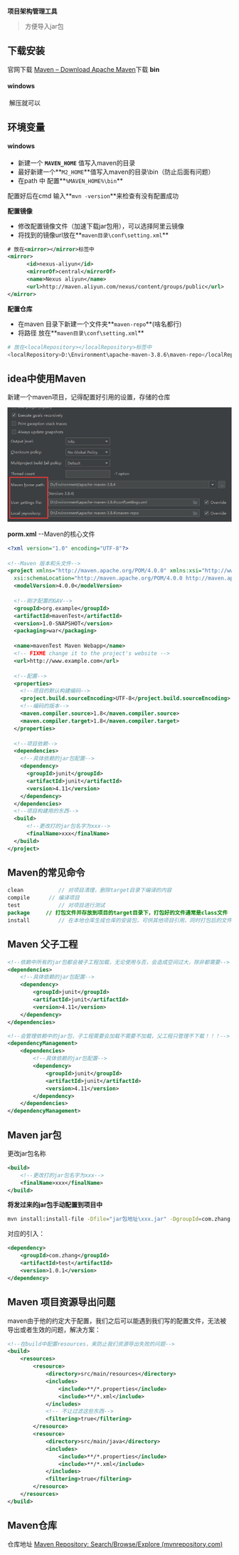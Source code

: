 **项目架构管理工具**

> 方便导入jar包

## 下载安装

官网下载 [Maven – Download Apache Maven](https://maven.apache.org/download.cgi)下载 **bin** 

#### windows

​	解压就可以

## 环境变量

#### windows

- 新建一个 **`MAVEN_HOME`** 值写入maven的目录
- 最好新建一个**`M2_HOME`**值写入maven的目录\bin（防止后面有问题）
- 在path 中 配置**`%MAVEN_HOME%\bin`**

配置好后在cmd 输入**`mvn -version`**来检查有没有配置成功

**配置镜像**

- 修改配置镜像文件（加速下载jar包用），可以选择阿里云镜像
- 将找到的镜像url放在**`maven目录\conf\setting.xml`**

~~~xml
# 放在<mirror></mirror>标签中
<mirror>
      <id>nexus-aliyun</id>
      <mirrorOf>central</mirrorOf>
      <name>Nexus aliyun</name>
      <url>http://maven.aliyun.com/nexus/content/groups/public</url>
</mirror>
~~~

**配置仓库**

- 在maven 目录下新建一个文件夹**`maven-repo`**(啥名都行)
- 将路径 放在**`maven目录\conf\setting.xml`**

~~~bash
# 放在<localRepository></localRepository>标签中
<localRepository>D:\Environment\apache-maven-3.8.6\maven-repo</localRepository>
~~~

## idea中使用Maven

新建一个maven项目，记得配置好引用的设置，存储的仓库

![](./images/maven01.png)

**porm.xml**   --Maven的核心文件

~~~xml
<?xml version="1.0" encoding="UTF-8"?>

<!--Maven 版本和头文件-->
<project xmlns="http://maven.apache.org/POM/4.0.0" xmlns:xsi="http://www.w3.org/2001/XMLSchema-instance"
  xsi:schemaLocation="http://maven.apache.org/POM/4.0.0 http://maven.apache.org/xsd/maven-4.0.0.xsd">
  <modelVersion>4.0.0</modelVersion>

  <!--刚才配置的GAV-->
  <groupId>org.example</groupId>
  <artifactId>mavenTest</artifactId>
  <version>1.0-SNAPSHOT</version>
  <packaging>war</packaging>

  <name>mavenTest Maven Webapp</name>
  <!-- FIXME change it to the project's website -->
  <url>http://www.example.com</url>

  <!--配置-->
  <properties>
    <!--项目的默认构建编码-->
    <project.build.sourceEncoding>UTF-8</project.build.sourceEncoding>
    <!--编码的版本-->
    <maven.compiler.source>1.8</maven.compiler.source>
    <maven.compiler.target>1.8</maven.compiler.target>
  </properties>

  <!--项目依赖-->
  <dependencies>
    <!--具体依赖的jar包配置-->
    <dependency>
      <groupId>junit</groupId>
      <artifactId>junit</artifactId>
      <version>4.11</version>
    </dependency>
  </dependencies>
  <!--项目构建用的东西-->
  <build>
      <!--更改打的jar包名字为xxx-->
      <finalName>xxx</finalName>
  </build>
</project>
~~~

## Maven的常见命令

~~~java
clean			// 对项目清理，删除target目录下编译的内容
compile	     // 编译项目
test			// 对项目进行测试
package		// 打包文件并存放到项目的target目录下，打包好的文件通常是class文件
install			// 在本地仓库生成仓库的安装包，可供其他项目引用，同时打包后的文件放在项目的target目录下
~~~

## Maven 父子工程

~~~xml
<!--依赖中所有的jar包都会被子工程加载，无论使用与否，会造成空间过大，除非都需要-->
<dependencies>
    <!--具体依赖的jar包配置-->
    <dependency>
        <groupId>junit</groupId>
        <artifactId>junit</artifactId>
        <version>4.11</version>
    </dependency>
</dependencies>
~~~

~~~xml
<!--会管理依赖中的jar包，子工程需要会加载不需要不加载，父工程只管理不下载！！！-->
<dependencyManagement>
    <dependencies>
        <!--具体依赖的jar包配置-->
        <dependency>
            <groupId>junit</groupId>
            <artifactId>junit</artifactId>
            <version>4.11</version>
        </dependency>
    </dependencies>
</dependencyManagement>
~~~

## Maven jar包

更改jar包名称

~~~xml
<build>
    <!--更改打的jar包名字为xxx-->
    <finalName>xxx</finalName>
</build>
~~~

**将发过来的jar包手动配置到项目中**

~~~bash
mvn install:install-file -Dfile="jar包地址\xxx.jar" -DgroupId=com.zhang -DartifactId=test-jar -Dversion=1.0.1 -Dpackaging=jar
~~~

对应的引入：

~~~xml
<dependency>
    <groupId>com.zhang</groupId>
    <artifactId>test</artifactId>
    <version>1.0.1</version>
</dependency>
~~~

## Maven 项目资源导出问题

maven由于他的约定大于配置，我们之后可以能遇到我们写的配置文件，无法被导出或者生效的问题，解决方案：

~~~xml
<!--在build中配置resources，来防止我们资源导出失败的问题-->
<build>
    <resources>
        <resource>
            <directory>src/main/resources</directory>
            <includes>
                <include>**/*.properties</include>
                <include>**/*.xml</include>
            </includes>
            <!-- 不让过滤这些东西-->
            <filtering>true</filtering>
        </resource>
        <resource>
            <directory>src/main/java</directory>
            <includes>
                <include>**/*.properties</include>
                <include>**/*.xml</include>
            </includes>
            <filtering>true</filtering>
        </resource>
    </resources>
</build>
~~~

## Maven仓库

仓库地址 [Maven Repository: Search/Browse/Explore (mvnrepository.com)](https://mvnrepository.com/)
